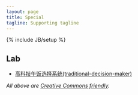 ```yaml
---
layout: page
title: Special
tagline: Supporting tagline
---
```

{% include JB/setup %}

<h2>Lab</h2>
<ul class="posts">
    <li><a href="http://bennychia.com/traditional-decision-maker" target="_blank">高科技午饭选择系统(traditional-decision-maker)</a></li>
</ul>

*All above are [Creative Commons friendly](http://creativecommons.org/licenses/by/3.0).*